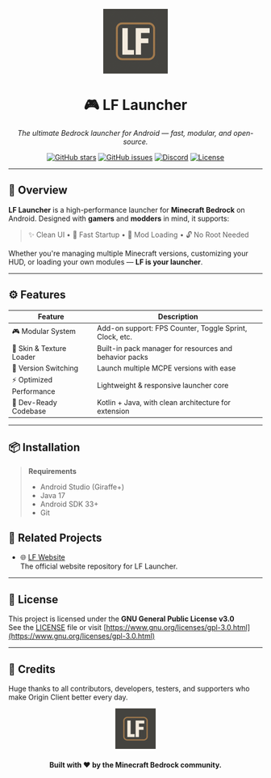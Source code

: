 <p align="center">
  <img src="https://raw.githubusercontent.com/Danchoimod/LF-Launcher/refs/heads/main/app/src/main/res/mipmap-xxxhdpi/ic_launcher_foreground.webp" width="128" alt="LF Launcher Logo" />
</p>

<h1 align="center">🎮 LF Launcher</h1>
<p align="center"><i>The ultimate Bedrock launcher for Android — fast, modular, and open-source.</i></p>

<p align="center">
  <a href="https://github.com/your-org/LF-Launcher/stargazers"><img src="https://img.shields.io/github/stars/your-org/LF-Launcher?style=for-the-badge&logo=github" alt="GitHub stars"></a>
  <a href="https://github.com/your-org/LF-Launcher/issues"><img src="https://img.shields.io/github/issues/your-org/LF-Launcher?style=for-the-badge&logo=github" alt="GitHub issues"></a>
  <a href="https://discord.gg/yourserver"><img src="https://img.shields.io/discord/yourserverid?label=Join%20Discord&style=for-the-badge&logo=discord&color=5865F2&logoColor=white" alt="Discord"></a>
  <a href="https://www.gnu.org/licenses/gpl-3.0.html"><img src="https://img.shields.io/badge/License-GPLv3-blue?style=for-the-badge&logo=gnu" alt="License"></a>
</p>

---

## 🚀 Overview

**LF Launcher** is a high-performance launcher for **Minecraft Bedrock** on Android. Designed with **gamers** and **modders** in mind, it supports:

> ✨ Clean UI • 🎯 Fast Startup • 🧱 Mod Loading • 🔓 No Root Needed

Whether you're managing multiple Minecraft versions, customizing your HUD, or loading your own modules — **LF is your launcher**.

---

## ⚙️ Features

| Feature                    | Description                                                                |
|----------------------------|----------------------------------------------------------------------------|
| 🎮 Modular System           | Add-on support: FPS Counter, Toggle Sprint, Clock, etc.                   |
| 🎨 Skin & Texture Loader    | Built-in pack manager for resources and behavior packs                    |
| 🌌 Version Switching        | Launch multiple MCPE versions with ease                                   |
| ⚡ Optimized Performance    | Lightweight & responsive launcher core                                    |
| 🧰 Dev-Ready Codebase       | Kotlin + Java, with clean architecture for extension                      |

---

## 📦 Installation

> **Requirements**
> - Android Studio (Giraffe+)
> - Java 17
> - Android SDK 33+
> - Git

## 🔗 Related Projects
- 🌐 [LF Website](https://lflauncher.vercel.app)  
  The official website repository for LF Launcher.

---

## 📄 License

This project is licensed under the **GNU General Public License v3.0**  
See the [LICENSE](LICENSE) file or visit [https://www.gnu.org/licenses/gpl-3.0.html](https://www.gnu.org/licenses/gpl-3.0.html)

---

## 👥 Credits

Huge thanks to all contributors, developers, testers, and supporters who make Origin Client better every day.

<p align="center">
  <img src="https://raw.githubusercontent.com/Danchoimod/LF-Launcher/refs/heads/main/app/src/main/res/mipmap-xxxhdpi/ic_launcher_foreground.webp" width="80">
</p>

<h4 align="center">Built with ❤️ by the Minecraft Bedrock community.</h4>

